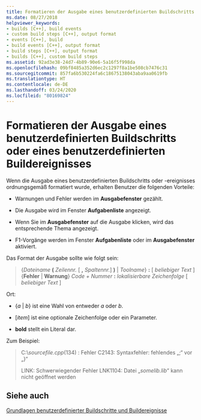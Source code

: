 ```yaml
---
title: Formatieren der Ausgabe eines benutzerdefinierten Buildschritts oder eines benutzerdefinierten Buildereignisses
ms.date: 08/27/2018
helpviewer_keywords:
- builds [C++], build events
- custom build steps [C++], output format
- events [C++], build
- build events [C++], output format
- build steps [C++], output format
- builds [C++], custom build steps
ms.assetid: 92ad3e38-24d7-4b89-90e6-5a16f5f998da
ms.openlocfilehash: 09bf8485a352d6ec2c1297f8a1be508cb7476c31
ms.sourcegitcommit: 857fa6b530224fa6c18675138043aba9aa0619fb
ms.translationtype: HT
ms.contentlocale: de-DE
ms.lasthandoff: 03/24/2020
ms.locfileid: "80169824"
---
```

# <a name="formatting-the-output-of-a-custom-build-step-or-build-event"></a>Formatieren der Ausgabe eines benutzerdefinierten Buildschritts oder eines benutzerdefinierten Buildereignisses

Wenn die Ausgabe eines benutzerdefinierten Buildschritts oder -ereignisses ordnungsgemäß formatiert wurde, erhalten Benutzer die folgenden Vorteile:

- Warnungen und Fehler werden im **Ausgabefenster** gezählt.

- Die Ausgabe wird im Fenster **Aufgabenliste** angezeigt.

- Wenn Sie im **Ausgabefenster** auf die Ausgabe klicken, wird das entsprechende Thema angezeigt.

- F1-Vorgänge werden im Fenster **Aufgabenliste** oder im **Ausgabefenster** aktiviert.

Das Format der Ausgabe sollte wie folgt sein:

> {<em>Dateiname</em> **(** <em>Zeilennr.</em> \[ **,** <em>Spaltennr.</em>] **)** &#124; *Toolname*} **:** \[ <em>beliebiger Text</em> ] {**Fehler** &#124; **Warnung**} <em>Code + Nummer</em> **:** <em>lokalisierbare Zeichenfolge</em> \[ <em>beliebiger Text</em> ]

Ort:

- {*a* &#124; *b*} ist eine Wahl von entweder *a* oder *b*.

- \[<em>item</em>] ist eine optionale Zeichenfolge oder ein Parameter.

- **bold** stellt ein Literal dar.

Zum Beispiel:

> C:\\*sourcefile.cpp*(134) : Fehler C2143: Syntaxfehler: fehlendes „;“ vor „}“
>
> LINK: Schwerwiegender Fehler LNK1104: Datei „*somelib.lib*“ kann nicht geöffnet werden

## <a name="see-also"></a>Siehe auch

[Grundlagen benutzerdefinierter Buildschritte und Buildereignisse](understanding-custom-build-steps-and-build-events.md)
